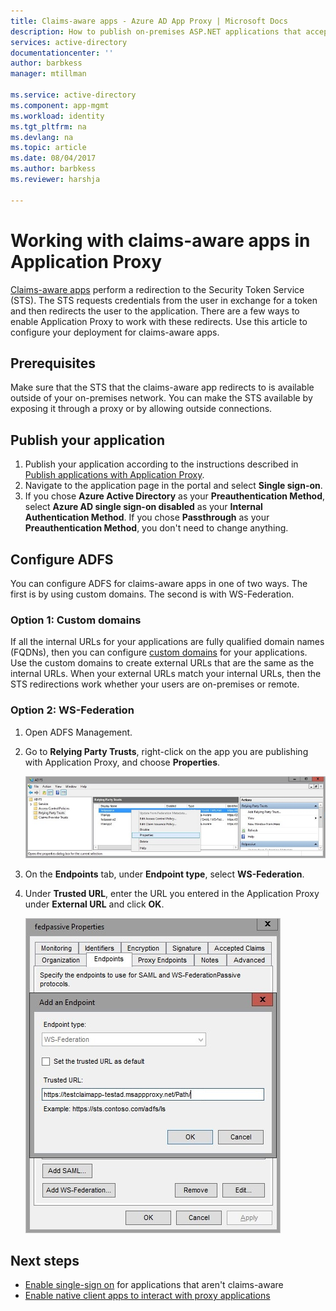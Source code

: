 ```yaml
---
title: Claims-aware apps - Azure AD App Proxy | Microsoft Docs
description: How to publish on-premises ASP.NET applications that accept ADFS claims for secure remote access by your users. 
services: active-directory
documentationcenter: ''
author: barbkess
manager: mtillman

ms.service: active-directory
ms.component: app-mgmt
ms.workload: identity
ms.tgt_pltfrm: na
ms.devlang: na
ms.topic: article
ms.date: 08/04/2017
ms.author: barbkess
ms.reviewer: harshja

---
```


# Working with claims-aware apps in Application Proxy
[Claims-aware apps](https://msdn.microsoft.com/library/windows/desktop/bb736227.aspx) perform a redirection to the Security Token Service (STS). The STS requests credentials from the user in exchange for a token and then redirects the user to the application. There are a few ways to enable Application Proxy to work with these redirects. Use this article to configure your deployment for claims-aware apps. 

## Prerequisites
Make sure that the STS that the claims-aware app redirects to is available outside of your on-premises network. You can make the STS available by exposing it through a proxy or by allowing outside connections. 

## Publish your application

1. Publish your application according to the instructions described in [Publish applications with Application Proxy](application-proxy-publish-azure-portal.md).
2. Navigate to the application page in the portal and select **Single sign-on**.
3. If you chose **Azure Active Directory** as your **Preauthentication Method**, select **Azure AD single sign-on disabled** as your **Internal Authentication Method**. If you chose **Passthrough** as your **Preauthentication Method**, you don't need to change anything.

## Configure ADFS

You can configure ADFS for claims-aware apps in one of two ways. The first is by using custom domains. The second is with WS-Federation. 

### Option 1: Custom domains

If all the internal URLs for your applications are fully qualified domain names (FQDNs), then you can configure [custom domains](application-proxy-configure-custom-domain.md) for your applications. Use the custom domains to create external URLs that are the same as the internal URLs. When your external URLs match your internal URLs, then the STS redirections work whether your users are on-premises or remote. 

### Option 2: WS-Federation

1. Open ADFS Management.
2. Go to **Relying Party Trusts**, right-click on the app you are publishing with Application Proxy, and choose **Properties**.  

   ![Relying Party Trusts right-click on app name - screenshot](./media/application-proxy-configure-for-claims-aware-applications/appproxyrelyingpartytrust.png)  

3. On the **Endpoints** tab, under **Endpoint type**, select **WS-Federation**.
4. Under **Trusted URL**, enter the URL you entered in the Application Proxy under **External URL** and click **OK**.  

   ![Add an Endpoint - set Trusted URL value - screenshot](./media/application-proxy-configure-for-claims-aware-applications/appproxyendpointtrustedurl.png)  

## Next steps
* [Enable single-sign on](application-proxy-single-sign-on.md) for applications that aren't claims-aware
* [Enable native client apps to interact with proxy applications](application-proxy-configure-native-client-application.md)


